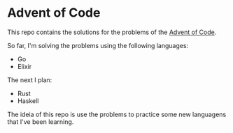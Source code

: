 # Advent of Code

This repo contains the solutions for the problems of the [Advent of Code](http://adventofcode.com).

So far, I'm solving the problems using the following languages:

- Go
- Elixir

The next I plan:

- Rust
- Haskell

The ideia of this repo is use the problems to practice some new languagens that I've been learning.
